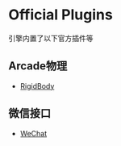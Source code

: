 # Official Plugins

引擎内置了以下官方插件等

## Arcade物理
* [RigidBody](arcade/RigidBody.md)

## 微信接口
* [WeChat](wechat/WeChat.md)

